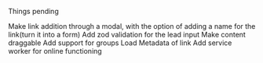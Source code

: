 Things pending

Make link addition through a modal, with the option of adding a name for the link(turn it into a form)
Add zod validation for the lead input
Make content draggable
Add support for groups
Load Metadata of link
Add service worker for online functioning